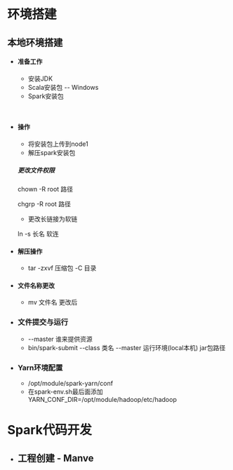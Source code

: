 # 环境搭建

## 本地环境搭建

- #### 准备工作

  - 安装JDK
  - Scala安装包 -- Windows
  - Spark安装包

​	

- #### 操作

  - 将安装包上传到node1
  - 解压spark安装包

  ##### 更改文件权限

  chown -R root 路径

  chgrp -R root 路径

  - 更改长链接为软链

  ln -s 长名 软连

- #### 解压操作

  - tar -zxvf 压缩包 -C 目录

- #### 文件名称更改

  - mv 文件名 更改后



- ### 文件提交与运行

  - --master 谁来提供资源
  - bin/spark-submit --class 类名 --master 运行环境(local本机) jar包路径 



- ### Yarn环境配置

  - /opt/module/spark-yarn/conf
  - 在spark-env.sh最后面添加 YARN_CONF_DIR=/opt/module/hadoop/etc/hadoop

# Spark代码开发

- ## 工程创建 - Manve